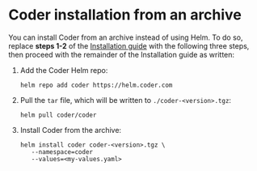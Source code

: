 # Coder installation from an archive

You can install Coder from an archive instead of using Helm. To do so, replace
**steps 1-2** of the [Installation guide](../../setup/installation.md) with the
following three steps, then proceed with the remainder of the Installation
guide as written:

1. Add the Coder Helm repo:

   ```console
   helm repo add coder https://helm.coder.com
   ```

1. Pull the `tar` file, which will be written to `./coder-<version>.tgz`:

   ```console
   helm pull coder/coder
   ```

1. Install Coder from the archive:

   ```console
   helm install coder coder-<version>.tgz \
      --namespace=coder
      --values=<my-values.yaml>
   ```
